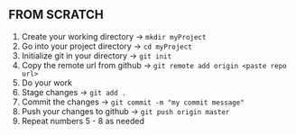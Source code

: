 ## FROM SCRATCH
1. Create your working directory -> `mkdir myProject`
2. Go into your project directory -> `cd myProject`
3. Initialize git in your directory -> `git init`
4. Copy the remote url from github -> `git remote add origin <paste repo url>`
5. Do your work
6. Stage changes -> `git add .`
7. Commit the changes -> `git commit -m "my commit message"`
8. Push your changes to github -> `git push origin master`
9. Repeat numbers 5 - 8 as needed